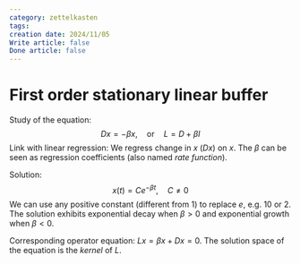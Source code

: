 ```yaml
---
category: zettelkasten
tags: 
creation date: 2024/11/05
Write article: false
Done article: false
---
```

# First order stationary linear buffer

Study of the equation:
$$Dx = -\beta x, \quad\text{or}\quad L = D + \beta I$$
Link with linear regression: We regress change in $x$ ($Dx$) on $x$. The $\beta$ can be seen as regression coefficients (also named *rate function*).

Solution: 
$$x(t) = Ce^{-\beta t}, \quad C \neq 0$$
We can use any positive constant (different from $1$) to replace $e$, e.g. $10$ or $2$. The solution exhibits exponential decay when $\beta >0$ and exponential growth when $\beta < 0$.

Corresponding operator equation: $Lx = \beta x + Dx = 0$. The solution space of the equation is the *kernel* of $L$.

